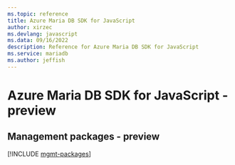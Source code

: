 ```yaml
---
ms.topic: reference
title: Azure Maria DB SDK for JavaScript
author: xirzec
ms.devlang: javascript
ms.data: 09/16/2022
description: Reference for Azure Maria DB SDK for JavaScript
ms.service: mariadb
ms.author: jeffish
---
```

# Azure Maria DB SDK for JavaScript - preview

## Management packages - preview
[!INCLUDE [mgmt-packages](maria-db-mgmt-index.md)]
